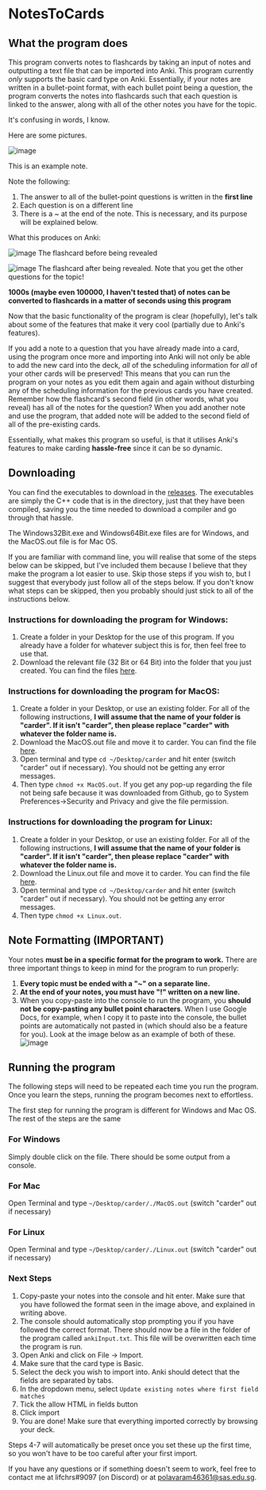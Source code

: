 # NotesToCards

## What the program does
This program converts notes to flashcards by taking an input of notes and outputting a text file that can be imported into Anki. This program currently *only* supports the basic card type on Anki. Essentially, if your notes are written in a bullet-point format, with each bullet point being a question, the program converts the notes into flashcards such that each question is linked to the answer, along with all of the other notes you have for the topic.

It's confusing in words, I know. 

Here are some pictures.

![image](https://user-images.githubusercontent.com/68109717/116247508-8354aa00-a79d-11eb-98ed-355f5340a828.png)

This is an example note.

Note the following:

1. The answer to all of the bullet-point questions is written in the **first line**
2. Each question is on a different line
3. There is a ~ at the end of the note. This is necessary, and its purpose will be explained below.

What this produces on Anki:

![image](https://user-images.githubusercontent.com/68109717/116249160-1a6e3180-a79f-11eb-8ead-6c234d87a0c1.png)
The flashcard before being revealed

![image](https://user-images.githubusercontent.com/68109717/116249214-28bc4d80-a79f-11eb-8a38-80bbb64e9f8d.png)
The flashcard after being revealed. Note that you get the other questions for the topic!

**1000s (maybe even 100000, I haven't tested that) of notes can be converted to flashcards in a matter of seconds using this program**

Now that the basic functionality of the program is clear (hopefully), let's talk about some of the features that make it very cool (partially due to Anki's features).

If you add a note to a question that you have already made into a card, using the program once more and importing into Anki will not only be able to add the new card into the deck, *all* of the scheduling information for *all* of your other cards will be preserved! This means that you can run the program on your notes as you edit them again and again without disturbing any of the scheduling information for the previous cards you have created. Remember how the flashcard's second field (in other words, what you reveal) has all of the notes for the question? When you add another note and use the program, that added note will be added to the second field of all of the pre-existing cards. 

Essentially, what makes this program so useful, is that it utilises Anki's features to make carding **hassle-free** since it can be so dynamic.

## Downloading
You can find the executables to download in the [releases](https://github.com/lifchrs/NotesToCards/releases). The executables are simply the C++ code that is in the directory, just that they have been compiled, saving you the time needed to download a compiler and go through that hassle.

The Windows32Bit.exe and Windows64Bit.exe files are for Windows, and the MacOS.out file is for Mac OS.

If you are familiar with command line, you will realise that some of the steps below can be skipped, but I've included them because I believe that they make the program a lot easier to use. Skip those steps if you wish to, but I suggest that everybody just follow all of the steps below. If you don't know what steps can be skipped, then you probably should just stick to all of the instructions below.

### Instructions for downloading the program for Windows:
1. Create a folder in your Desktop for the use of this program. If you already have a folder for whatever subject this is for, then feel free to use that.
2. Download the relevant file (32 Bit or 64 Bit) into the folder that you just created. You can find the files [here](https://github.com/lifchrs/NotesToCards/releases).


### Instructions for downloading the program for MacOS:
1. Create a folder in your Desktop, or use an existing folder. For all of the following instructions, **I will assume that the name of your folder is "carder". If it isn't "carder", then please replace "carder" with whatever the folder name is.**
2. Download the MacOS.out file and move it to carder. You can find the file [here](https://github.com/lifchrs/NotesToCards/releases).
3. Open terminal and type ``cd ~/Desktop/carder`` and hit enter (switch "carder" out if necessary). You should not be getting any error messages.
4. Then type ``chmod +x MacOS.out``. If you get any pop-up regarding the file not being safe because it was downloaded from Github, go to System Preferences->Security and Privacy and give the file permission.

### Instructions for downloading the program for Linux:
1. Create a folder in your Desktop, or use an existing folder. For all of the following instructions, **I will assume that the name of your folder is "carder". If it isn't "carder", then please replace "carder" with whatever the folder name is.**
2. Download the Linux.out file and move it to carder. You can find the file [here](https://github.com/lifchrs/NotesToCards/releases).
3. Open terminal and type ``cd ~/Desktop/carder`` and hit enter (switch "carder" out if necessary). You should not be getting any error messages.
4. Then type ``chmod +x Linux.out``. 

## Note Formatting (IMPORTANT)

Your notes **must be in a specific format for the program to work.** There are three important things to keep in mind for the program to run properly:
1. **Every topic must be ended with a "~" on a separate line.** 
2. **At the end of your notes, you must have "\!" written on a new line.**
3. When you copy-paste into the console to run the program, you **should not be copy-pasting any bullet point characters**. When I use Google Docs, for example, when I copy it to paste into the console, the bullet points are automatically not pasted in (which should also be a feature for you).
Look at the image below as an example of both of these.
![image](https://user-images.githubusercontent.com/68109717/116254164-b306b080-a7a3-11eb-8ec2-24235fa391dc.png)

## Running the program

The following steps will need to be repeated each time you run the program. Once you learn the steps, running the program becomes next to effortless.

The first step for running the program is different for Windows and Mac OS. The rest of the steps are the same

### For Windows
Simply double click on the file. There should be some output from a console. 


### For Mac
Open Terminal and type ``~/Desktop/carder/./MacOS.out`` (switch "carder" out if necessary)


### For Linux
Open Terminal and type ``~/Desktop/carder/./Linux.out`` (switch "carder" out if necessary)

### Next Steps
1. Copy-paste your notes into the console and hit enter. Make sure that you have followed the format seen in the image above, and explained in writing above.
2. The console should automatically stop prompting you if you have followed the correct format. There should now be a file in the folder of the program called ``ankiInput.txt``. This file will be overwritten each time the program is run.
3. Open Anki and click on File -> Import.
4. Make sure that the card type is Basic.
5. Select the deck you wish to import into. Anki should detect that the fields are separated by tabs. 
6. In the dropdown menu, select ``Update existing notes where first field matches``
7. Tick the allow HTML in fields button
8. Click import
9. You are done! Make sure that everything imported correctly by browsing your deck.

Steps 4-7 will automatically be preset once you set these up the first time, so you won't have to be too careful after your first import.

If you have any questions or if something doesn't seem to work, feel free to contact me at lifchrs#9097 (on Discord) or at polavaram46361@sas.edu.sg.
